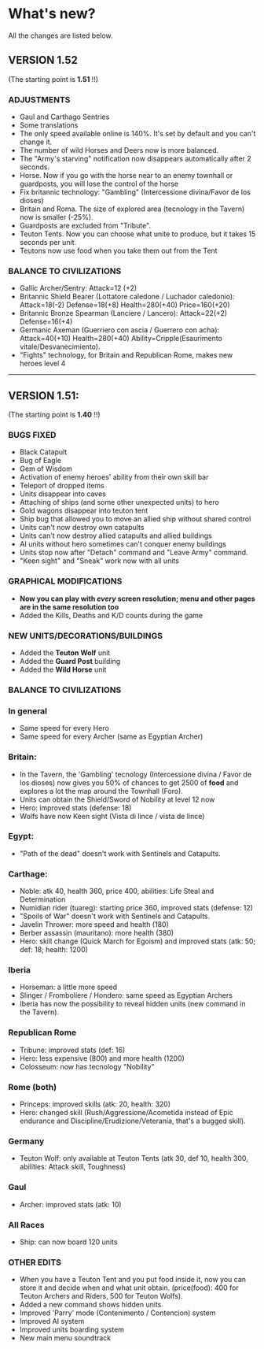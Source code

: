 # What's new?

All the changes are listed below.

## VERSION 1.52

(The starting point is **1.51** !!)

### ADJUSTMENTS

* Gaul and Carthago Sentries
* Some translations
* The only speed available online is 140%. It's set by default and you can't change it.
* The number of wild Horses and Deers now is more balanced.
* The "Army's starving" notification now disappears automatically after 2 seconds.
* Horse. Now if you go with the horse near to an enemy townhall or guardposts, you will lose the control of the horse
* Fix britannic technology: "Gambling" (Intercessione divina/Favor de los dioses)
* Britain and Roma. The size of explored area (tecnology in the Tavern) now is smaller (-25%).
* Guardposts are excluded from "Tribute".
* Teuton Tents. Now you can choose what unite to produce, but it takes 15 seconds per unit.
* Teutons now use food when you take them out from the Tent

### BALANCE TO CIVILIZATIONS

* Gallic Archer/Sentry: Attack=12 (+2)
* Britannic Shield Bearer (Lottatore caledone / Luchador caledonio): Attack=18(-2) Defense=18(+8) Health=280(+40) Price=160(+20)
* Britannic Bronze Spearman (Lanciere / Lancero): Attack=22(+2) Defense=16(+4)
* Germanic Axeman (Guerriero con ascia / Guerrero con acha): Attack=40(+10) Health=280(+40) Ability=Cripple(Esaurimento vitale/Desvanecimiento).
* "Fights" technology, for Britain and Republican Rome, makes new heroes level 4 

------
## VERSION 1.51: 

(The starting point is **1.40** !!)

### BUGS FIXED

* Black Catapult
* Bug of Eagle 
* Gem of Wisdom
* Activation of enemy heroes' ability from their own skill bar
* Teleport of dropped items
* Units disappear into caves
* Attaching of ships (and some other unexpected units) to hero
* Gold wagons disappear into teuton tent
* Ship bug that allowed you to move an allied ship without shared control
* Units can't now destroy own catapults
* Units can't now destroy allied catapults and allied buildings
* AI units without hero sometimes can't conquer enemy buildings
* Units stop now after "Detach" command and "Leave Army" command.
* "Keen sight" and "Sneak" work now with all units

### GRAPHICAL MODIFICATIONS

* **Now you can play with *every* screen resolution; menu and other pages are in the same resolution too**
* Added the Kills, Deaths and K/D counts during the game

### NEW UNITS/DECORATIONS/BUILDINGS

* Added the **Teuton Wolf** unit 
* Added the **Guard Post** building 
* Added the **Wild Horse** unit

### BALANCE TO CIVILIZATIONS

### In general
* Same speed for every Hero
* Same speed for every Archer (same as Egyptian Archer)

### Britain:
* In the Tavern, the 'Gambling' tecnology (Intercessione divina / Favor de los dioses) now gives you 50% of chances to get 2500 of **food** and explores a lot the map around the Townhall (Foro).
* Units can obtain the Shield/Sword of Nobility at level 12 now
* Hero: improved stats (defense: 18)
* Wolfs have now Keen sight (Vista di lince / vista de lince)

### Egypt:

* "Path of the dead" doesn't work with Sentinels and Catapults.

### Carthage:

* Noble: atk 40, health 360, price 400, abilities: Life Steal and Determination
* Numidian rider (tuareg): starting price 360, improved stats (defense: 12)
* "Spoils of War" doesn't work with Sentinels and Catapults.
* Javelin Thrower: more speed and health (180)
* Berber assassin (mauritano): more health (380)
* Hero: skill change (Quick March for Egoism) and improved stats (atk: 50; def: 18; health: 1200)

### Iberia

* Horseman: a little more speed
* Slinger / Fromboliere / Hondero: same speed as Egyptian Archers 
* Iberia has now the possibility to reveal hidden units (new command in the Tavern).

### Republican Rome

* Tribune: improved stats (def: 16)
* Hero: less expensive (800) and more health (1200)
* Colosseum: now has tecnology "Nobility"

### Rome (both)

* Princeps: improved skills (atk: 20, health: 320)
* Hero: changed skill (Rush/Aggressione/Acometida instead of Epic endurance and Discipline/Erudizione/Veteranía, that's a bugged skill).

### Germany

* Teuton Wolf: only available at Teuton Tents (atk 30, def 10, health 300, abilities: Attack skill, Toughness)

### Gaul

* Archer: improved stats (atk: 10)

### All Races
* Ship: can now board 120 units

### OTHER EDITS

* When you have a Teuton Tent and you put food inside it, now you can store it and decide when and what unit obtain. (price(food): 400 for Teuton Archers and Riders, 500 for Teuton Wolfs).
* Added a new command shows hidden units
* Improved 'Parry' mode (Contenimento / Contencion) system
* Improved AI system
* Improved units boarding system
* New main menu soundtrack
